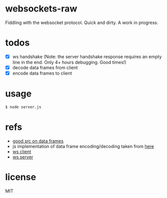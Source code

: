 # websockets-raw
Fiddling with the websocket protocol. Quick and dirty. A work in progress.

# todos
- [x] ws handshake (Note: the server handshake response requires an empty line in the end. Only 4+ hours debugging. Good times!)
- [x] decode data frames from client 
- [x] encode data frames to client

# usage
```bash
$ node server.js
```

# refs
- [good src on data frames](http://lucumr.pocoo.org/2012/9/24/websockets-101/)
- js implementation of data frame encoding/decoding taken from [here](http://stackoverflow.com/questions/8125507/how-can-i-send-and-receive-websocket-messages-on-the-server-side)
- [ws client](https://developer.mozilla.org/en-US/docs/Web/API/WebSockets_API/Writing_WebSocket_client_applications)
- [ws server](https://developer.mozilla.org/en-US/docs/Web/API/WebSockets_API/Writing_WebSocket_servers)

# license
MIT